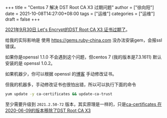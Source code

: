 +++
title = "Centos 7 解决 DST Root CA X3 过期问题"
author = ["徐向阳"]
date = 2021-10-08T14:27:00+08:00
tags = ["运维"]
categories = ["运维"]
draft = false
+++

[2021年9月30日 Let's Encrypt的DST Root CA X3 证书过期了](https://letsencrypt.org/docs/dst-root-ca-x3-expiration-september-2021/)。

给我的实际影响是 使用 <https://gems.ruby-china.com> 没办法安装gem，会报ssl错误。

如果你是openssl 1.1.0 不会遇到这个问题，但centos 7 (我的版本是7.3.1611) 默认安装的是 openssl 1.0.2。

如果机器少，你可以根据 openssl 的[博客](https://www.openssl.org/blog/blog/2021/09/13/LetsEncryptRootCertExpire/) 手动修改证书。

但我的机器多，手动修改证书也很怕出错，所以可以执行下面的命令

```bash
yum update -y ca-certificates && update-ca-trust
```

至少需要升级到 `2021.2.50-72` 版本，其实原理是一样的，只是[ca-certificates 在2020-06-09的版本移除了DST Root CA X3](https://centos.pkgs.org/7/centos-updates-x86%5F64/ca-certificates-2021.2.50-72.el7%5F9.noarch.rpm.html)
